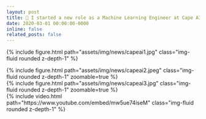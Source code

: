 ```yaml
---
layout: post
title: 🦾 I started a new role as a Machine Learning Engineer at Cape AI
date: 2020-03-01 00:00:00-0000
inline: false
related_posts: false
---
```


<p align="justify">
</p>

{% include figure.html path="assets/img/news/capeai1.jpg" class="img-fluid rounded z-depth-1" %}
<div class="row mt-3">
    <div class="col-sm mt-3 mt-md-0">
        {% include figure.html path="assets/img/news/capeai2.jpeg" class="img-fluid rounded z-depth-1" zoomable=true %}
    </div>
    <div class="col-sm mt-3 mt-md-0">
        {% include figure.html path="assets/img/news/capeai3.jpg" class="img-fluid rounded z-depth-1" zoomable=true %}
    </div>
</div>
{% include video.html path="https://www.youtube.com/embed/mw5ue74iseM" class="img-fluid rounded z-depth-1" %}
